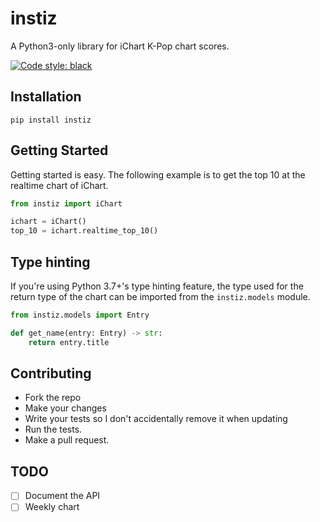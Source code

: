 # instiz

A Python3-only library for iChart K-Pop chart scores.

[![Code style: black](https://img.shields.io/badge/code%20style-black-000000.svg)](https://github.com/ambv/black)

## Installation

`pip install instiz`

## Getting Started

Getting started is easy. The following example is to get the top 10 at the realtime chart of iChart.

```python
from instiz import iChart

ichart = iChart()
top_10 = ichart.realtime_top_10()
```

## Type hinting

If you're using Python 3.7+'s type hinting feature, the type used for the return type of the chart can be imported from the `instiz.models` module.

```python
from instiz.models import Entry

def get_name(entry: Entry) -> str:
    return entry.title

```

## Contributing

* Fork the repo
* Make your changes
* Write your tests so I don't accidentally remove it when updating
* Run the tests.
* Make a pull request.

## TODO

- [ ] Document the API
- [ ] Weekly chart